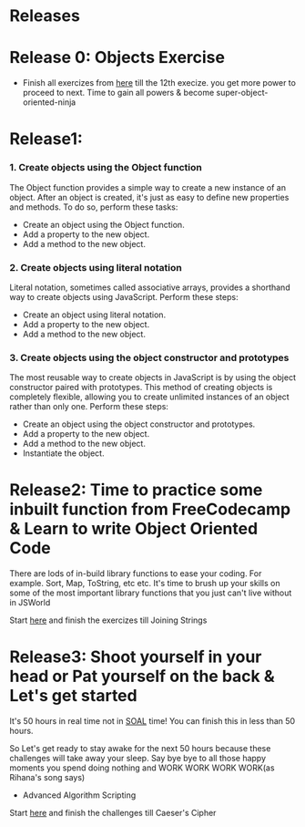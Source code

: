 # Releases

# Release 0: Objects Exercise

- Finish all exercizes from [here](https://www.codecademy.com/courses/spencer-sandbox/0/1) till the 12th execize.
you get more power to proceed to next. Time to gain all powers & become super-object-oriented-ninja

# Release1:

### 1. Create objects using the Object function
The Object function provides a simple way to create a new instance of an object. After an object is created, it's just as easy to define new properties and methods. To do so, perform these tasks:

- Create an object using the Object function.
- Add a property to the new object.
- Add a method to the new object.

### 2. Create objects using literal notation
Literal notation, sometimes called associative arrays, provides a shorthand way to create objects using JavaScript. Perform these steps:

- Create an object using literal notation.
- Add a property to the new object.
- Add a method to the new object.

### 3. Create objects using the object constructor and prototypes
The most reusable way to create objects in JavaScript is by using the object constructor paired with prototypes. This method of creating objects is completely flexible, allowing you to create unlimited instances of an object rather than only one. Perform these steps:

- Create an object using the object constructor and prototypes.
- Add a property to the new object.
- Add a method to the new object.
- Instantiate the object.


# Release2: Time to practice some inbuilt function from FreeCodecamp & Learn to write Object Oriented Code

There are lods of in-build library functions to ease your coding. For example. Sort, Map, ToString, etc etc. It's time to brush up your skills on some
of the most important library functions that you just can't live without in JSWorld

Start [here](https://www.freecodecamp.org/challenges/declare-javascript-objects-as-variables) and finish the exercizes till Joining Strings

# Release3: Shoot yourself in your head or Pat yourself on the back & Let's get started 

It's 50 hours in real time not in  [SOAL](www.soal.io) time! You  can finish this in less than 50 hours. 

So Let's get ready to stay awake for the next 50 hours because these challenges will take away your sleep. Say bye bye to all those happy moments you spend doing nothing and WORK WORK WORK WORK(as Rihana's song says)

- Advanced Algorithm Scripting 

Start [here](https://www.freecodecamp.org/challenges/get-set-for-our-algorithm-challenges) and finish the challenges till Caeser's Cipher
